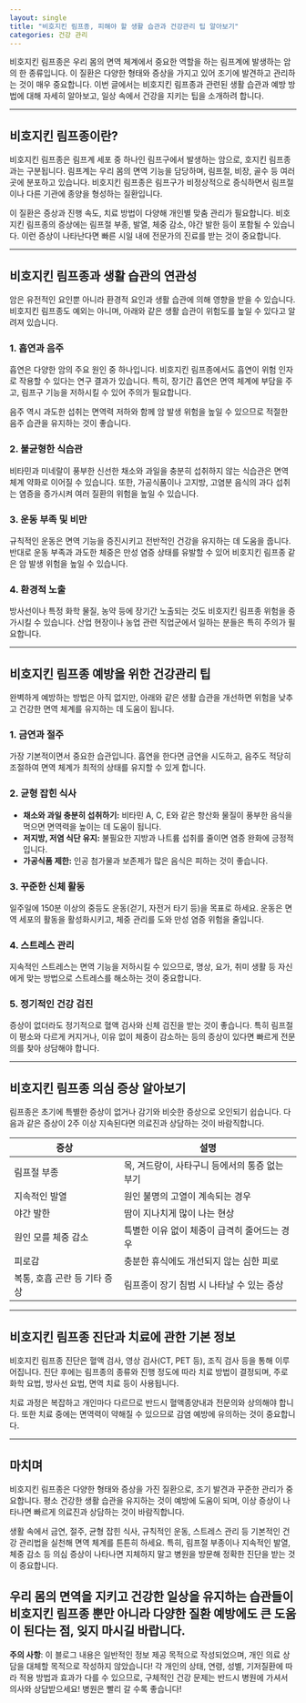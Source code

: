 ```yaml
---
layout: single
title: "비호지킨 림프종, 피해야 할 생활 습관과 건강관리 팁 알아보기"
categories: 건강 관리
---
```

비호지킨 림프종은 우리 몸의 면역 체계에서 중요한 역할을 하는 림프계에 발생하는 암의 한 종류입니다. 이 질환은 다양한 형태와 증상을 가지고 있어 조기에 발견하고 관리하는 것이 매우 중요합니다. 이번 글에서는 비호지킨 림프종과 관련된 생활 습관과 예방 방법에 대해 자세히 알아보고, 일상 속에서 건강을 지키는 팁을 소개하려 합니다.

---

## 비호지킨 림프종이란?

비호지킨 림프종은 림프계 세포 중 하나인 림프구에서 발생하는 암으로, 호지킨 림프종과는 구분됩니다. 림프계는 우리 몸의 면역 기능을 담당하며, 림프절, 비장, 골수 등 여러 곳에 분포하고 있습니다. 비호지킨 림프종은 림프구가 비정상적으로 증식하면서 림프절이나 다른 기관에 종양을 형성하는 질환입니다.

이 질환은 증상과 진행 속도, 치료 방법이 다양해 개인별 맞춤 관리가 필요합니다. 비호지킨 림프종의 증상에는 림프절 부종, 발열, 체중 감소, 야간 발한 등이 포함될 수 있습니다. 이런 증상이 나타난다면 빠른 시일 내에 전문가의 진료를 받는 것이 중요합니다.

---

## 비호지킨 림프종과 생활 습관의 연관성

암은 유전적인 요인뿐 아니라 환경적 요인과 생활 습관에 의해 영향을 받을 수 있습니다. 비호지킨 림프종도 예외는 아니며, 아래와 같은 생활 습관이 위험도를 높일 수 있다고 알려져 있습니다.

### 1. 흡연과 음주

흡연은 다양한 암의 주요 원인 중 하나입니다. 비호지킨 림프종에서도 흡연이 위험 인자로 작용할 수 있다는 연구 결과가 있습니다. 특히, 장기간 흡연은 면역 체계에 부담을 주고, 림프구 기능을 저하시킬 수 있어 주의가 필요합니다.

음주 역시 과도한 섭취는 면역력 저하와 함께 암 발생 위험을 높일 수 있으므로 적절한 음주 습관을 유지하는 것이 좋습니다.

### 2. 불균형한 식습관

비타민과 미네랄이 풍부한 신선한 채소와 과일을 충분히 섭취하지 않는 식습관은 면역 체계 약화로 이어질 수 있습니다. 또한, 가공식품이나 고지방, 고염분 음식의 과다 섭취는 염증을 증가시켜 여러 질환의 위험을 높일 수 있습니다.

### 3. 운동 부족 및 비만

규칙적인 운동은 면역 기능을 증진시키고 전반적인 건강을 유지하는 데 도움을 줍니다. 반대로 운동 부족과 과도한 체중은 만성 염증 상태를 유발할 수 있어 비호지킨 림프종 같은 암 발생 위험을 높일 수 있습니다.

### 4. 환경적 노출

방사선이나 특정 화학 물질, 농약 등에 장기간 노출되는 것도 비호지킨 림프종 위험을 증가시킬 수 있습니다. 산업 현장이나 농업 관련 직업군에서 일하는 분들은 특히 주의가 필요합니다.

---

## 비호지킨 림프종 예방을 위한 건강관리 팁

완벽하게 예방하는 방법은 아직 없지만, 아래와 같은 생활 습관을 개선하면 위험을 낮추고 건강한 면역 체계를 유지하는 데 도움이 됩니다.

### 1. 금연과 절주

가장 기본적이면서 중요한 습관입니다. 흡연을 한다면 금연을 시도하고, 음주도 적당히 조절하여 면역 체계가 최적의 상태를 유지할 수 있게 합니다.

### 2. 균형 잡힌 식사

- **채소와 과일 충분히 섭취하기:** 비타민 A, C, E와 같은 항산화 물질이 풍부한 음식을 먹으면 면역력을 높이는 데 도움이 됩니다.
- **저지방, 저염 식단 유지:** 불필요한 지방과 나트륨 섭취를 줄이면 염증 완화에 긍정적입니다.
- **가공식품 제한:** 인공 첨가물과 보존제가 많은 음식은 피하는 것이 좋습니다.

### 3. 꾸준한 신체 활동

일주일에 150분 이상의 중등도 운동(걷기, 자전거 타기 등)을 목표로 하세요. 운동은 면역 세포의 활동을 활성화시키고, 체중 관리를 도와 만성 염증 위험을 줄입니다.

### 4. 스트레스 관리

지속적인 스트레스는 면역 기능을 저하시킬 수 있으므로, 명상, 요가, 취미 생활 등 자신에게 맞는 방법으로 스트레스를 해소하는 것이 중요합니다.

### 5. 정기적인 건강 검진

증상이 없더라도 정기적으로 혈액 검사와 신체 검진을 받는 것이 좋습니다. 특히 림프절이 평소와 다르게 커지거나, 이유 없이 체중이 감소하는 등의 증상이 있다면 빠르게 전문의를 찾아 상담해야 합니다.

---

## 비호지킨 림프종 의심 증상 알아보기

림프종은 초기에 특별한 증상이 없거나 감기와 비슷한 증상으로 오인되기 쉽습니다. 다음과 같은 증상이 2주 이상 지속된다면 의료진과 상담하는 것이 바람직합니다.

| 증상                          | 설명                                  |
|-----------------------------|-------------------------------------|
| 림프절 부종                   | 목, 겨드랑이, 사타구니 등에서의 통증 없는 부기    |
| 지속적인 발열                 | 원인 불명의 고열이 계속되는 경우               |
| 야간 발한                     | 땀이 지나치게 많이 나는 현상                   |
| 원인 모를 체중 감소           | 특별한 이유 없이 체중이 급격히 줄어드는 경우        |
| 피로감                       | 충분한 휴식에도 개선되지 않는 심한 피로           |
| 복통, 호흡 곤란 등 기타 증상 | 림프종이 장기 침범 시 나타날 수 있는 증상          |

---

## 비호지킨 림프종 진단과 치료에 관한 기본 정보

비호지킨 림프종 진단은 혈액 검사, 영상 검사(CT, PET 등), 조직 검사 등을 통해 이루어집니다. 진단 후에는 림프종의 종류와 진행 정도에 따라 치료 방법이 결정되며, 주로 화학 요법, 방사선 요법, 면역 치료 등이 사용됩니다.

치료 과정은 복잡하고 개인마다 다르므로 반드시 혈액종양내과 전문의와 상의해야 합니다. 또한 치료 중에는 면역력이 약해질 수 있으므로 감염 예방에 유의하는 것이 중요합니다.

---

## 마치며

비호지킨 림프종은 다양한 형태와 증상을 가진 질환으로, 조기 발견과 꾸준한 관리가 중요합니다. 평소 건강한 생활 습관을 유지하는 것이 예방에 도움이 되며, 이상 증상이 나타나면 빠르게 의료진과 상담하는 것이 바람직합니다.

생활 속에서 금연, 절주, 균형 잡힌 식사, 규칙적인 운동, 스트레스 관리 등 기본적인 건강 관리법을 실천해 면역 체계를 튼튼히 하세요. 특히, 림프절 부종이나 지속적인 발열, 체중 감소 등 의심 증상이 나타나면 지체하지 말고 병원을 방문해 정확한 진단을 받는 것이 중요합니다.

우리 몸의 면역을 지키고 건강한 일상을 유지하는 습관들이 비호지킨 림프종 뿐만 아니라 다양한 질환 예방에도 큰 도움이 된다는 점, 잊지 마시길 바랍니다.
---

**주의 사항**: 이 블로그 내용은 일반적인 정보 제공 목적으로 작성되었으며, 개인 의료 상담을 대체할 목적으로 작성하지 않았습니다! 각 개인의 상태, 연령, 성별, 기저질환에 따라 적용 방법과 효과가 다를 수 있으므로, 구체적인 건강 문제는 반드시 병원에 가셔서 의사와 상담받으세요! 병원은 빨리 갈 수록 좋습니다!
